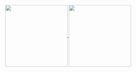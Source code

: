 <a href="https://github.com/prrThr/github-readme-stats">
  <img height=200 align="center" src=https://github-readme-stats.vercel.app/api?username=prrThr&show_icons=true&theme=transparent />
</a>
<a href="https://github.com/prrThr/convoychat">
  <img height=200 align="center" src="https://github-readme-stats.vercel.app/api/top-langs/?username=prrThr&theme=transparent&layout=compact" />
</a>
